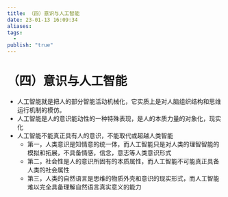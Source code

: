 ```yaml
---
title: （四）意识与人工智能
date: 23-01-13 16:09:34
aliases: 
tags:
  - 
publish: "true"
---
```


# （四）意识与人工智能

- 人工智能就是把人的部分智能活动机械化，它实质上是对人脑组织结构和思维运行机制的模仿。
- 人工智能是人的意识能动性的一种特殊表现，是人的本质力量的对象化，现实化
- 人工智能不能真正具有人的意识，不能取代或超越人类智能
	- 第一，人类意识是知情意的统一体，而人工智能只是对人类的理智智能的模拟和拓展，不具备情感，信念，意志等人类意识形式
	- 第二，社会性是人的意识所固有的本质属性，而人工智能不可能真正具备人类的社会属性
	- 第三，人类的自然语言是思维的物质外壳和意识的现实形式，而人工智能难以完全具备理解自然语言真实意义的能力